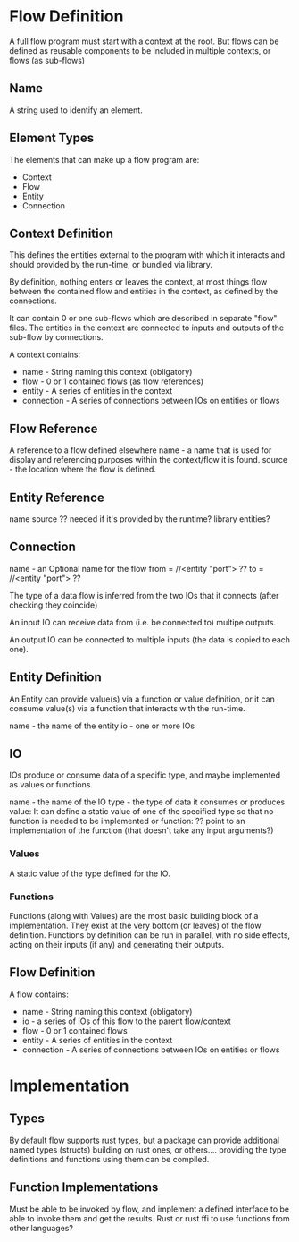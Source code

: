 # Flow Definition
A full flow program must start with a context at the root. But flows can be defined as reusable components to be 
included in multiple contexts, or flows (as sub-flows)

## Name
A string used to identify an element.

## Element Types
The elements that can make up a flow program are:
- Context
- Flow
- Entity
- Connection

## Context Definition
This defines the entities external to the program with which it interacts and should provided 
by the run-time, or bundled via library.

By definition, nothing enters or leaves the context, at most things flow between the contained 
flow and entities in the context, as defined by the connections.

It can contain 0 or one sub-flows which are described in separate "flow" files.
The entities in the context are connected to inputs and outputs
of the sub-flow by connections.

A context contains:
- name       - String naming this context (obligatory)
- flow       - 0 or 1 contained flows (as flow references)
- entity     - A series of entities in the context
- connection - A series of connections between IOs on entities or flows

## Flow Reference
A reference to a flow defined elsewhere
name - a name that is used for display and referencing purposes within the context/flow it is found.
source - the location where the flow is defined.

## Entity Reference
name
source ?? needed if it's provided by the runtime?
library entities?

## Connection
name - an Optional name for the flow
from = <entity>/<entity name>/<entity "port"> ??
to = <entity>/<entity name>/<entity "port"> ??

The type of a data flow is inferred from the two IOs that it connects (after checking they coincide)

An input IO can receive data from (i.e. be connected to) multipe outputs.

An output IO can be connected to multiple inputs (the data is copied to each one).

## Entity Definition
An Entity can provide value(s) via a function or value definition, or it can consume value(s) via a
function that interacts with the run-time.

name - the name of the entity
io   - one or more IOs

## IO
IOs produce or consume data of a specific type, and maybe implemented as values or functions.

name - the name of the IO
type - the type of data it consumes or produces
value: It can define a static value of one of the specified type so that no function is needed to be implemented
or
function: ?? point to an implementation of the function (that doesn't take any input arguments?)

### Values
A static value of the type defined for the IO.

### Functions
Functions (along with Values) are the most basic building block of a implementation. They exist at the very bottom 
(or leaves) of the flow definition.
Functions by definition can be run in parallel, with no side effects, acting on their inputs (if any) and generating
their outputs.
      
## Flow Definition
A flow contains:
- name       - String naming this context (obligatory)
- io         - a series of IOs of this flow to the parent flow/context
- flow       - 0 or 1 contained flows
- entity     - A series of entities in the context
- connection - A series of connections between IOs on entities or flows

# Implementation

## Types
By default flow supports rust types, but a package can provide additional named types (structs) building on
rust ones, or others.... providing the type definitions and functions using them can be compiled.

## Function Implementations
Must be able to be invoked by flow, and implement a defined interface to be able to invoke them and get the results.
Rust or rust ffi to use functions from other languages?

